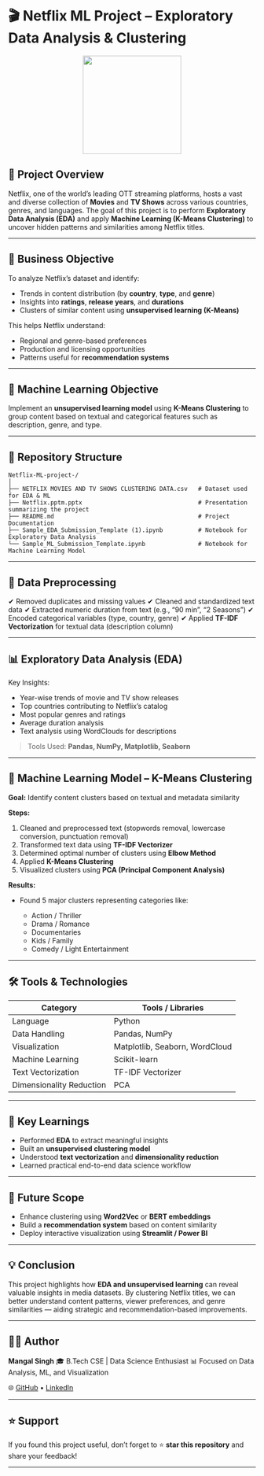# 🎬 Netflix ML Project – Exploratory Data Analysis & Clustering

<p align="center">
  <img src="https://upload.wikimedia.org/wikipedia/commons/0/08/Netflix_2015_logo.svg" width="200">
</p>

## 📌 Project Overview

Netflix, one of the world’s leading OTT streaming platforms, hosts a vast and diverse collection of **Movies** and **TV Shows** across various countries, genres, and languages.
The goal of this project is to perform **Exploratory Data Analysis (EDA)** and apply **Machine Learning (K-Means Clustering)** to uncover hidden patterns and similarities among Netflix titles.

---

## 🎯 Business Objective

To analyze Netflix’s dataset and identify:

* Trends in content distribution (by **country**, **type**, and **genre**)
* Insights into **ratings**, **release years**, and **durations**
* Clusters of similar content using **unsupervised learning (K-Means)**

This helps Netflix understand:

* Regional and genre-based preferences
* Production and licensing opportunities
* Patterns useful for **recommendation systems**

---

## 🧠 Machine Learning Objective

Implement an **unsupervised learning model** using **K-Means Clustering** to group content based on textual and categorical features such as description, genre, and type.

---

## 📂 Repository Structure

```
Netflix-ML-project-/
│
├── NETFLIX MOVIES AND TV SHOWS CLUSTERING DATA.csv   # Dataset used for EDA & ML
├── Netflix.pptm.pptx                                 # Presentation summarizing the project
├── README.md                                         # Project Documentation
├── Sample_EDA_Submission_Template (1).ipynb          # Notebook for Exploratory Data Analysis
└── Sample_ML_Submission_Template.ipynb               # Notebook for Machine Learning Model
```

---

## 🧹 Data Preprocessing

✔ Removed duplicates and missing values
✔ Cleaned and standardized text data
✔ Extracted numeric duration from text (e.g., “90 min”, “2 Seasons”)
✔ Encoded categorical variables (type, country, genre)
✔ Applied **TF-IDF Vectorization** for textual data (description column)

---

## 📊 Exploratory Data Analysis (EDA)

Key Insights:

* Year-wise trends of movie and TV show releases
* Top countries contributing to Netflix’s catalog
* Most popular genres and ratings
* Average duration analysis
* Text analysis using WordClouds for descriptions

> Tools Used: **Pandas, NumPy, Matplotlib, Seaborn**

---

## 🤖 Machine Learning Model – K-Means Clustering

**Goal:** Identify content clusters based on textual and metadata similarity

**Steps:**

1. Cleaned and preprocessed text (stopwords removal, lowercase conversion, punctuation removal)
2. Transformed text data using **TF-IDF Vectorizer**
3. Determined optimal number of clusters using **Elbow Method**
4. Applied **K-Means Clustering**
5. Visualized clusters using **PCA (Principal Component Analysis)**


**Results:**

* Found 5 major clusters representing categories like:

  * Action / Thriller
  * Drama / Romance
  * Documentaries
  * Kids / Family
  * Comedy / Light Entertainment

---

## 🛠️ Tools & Technologies

| Category                 | Tools / Libraries              |
| ------------------------ | ------------------------------ |
| Language                 | Python                         |
| Data Handling            | Pandas, NumPy                  |
| Visualization            | Matplotlib, Seaborn, WordCloud |
| Machine Learning         | Scikit-learn                   |
| Text Vectorization       | TF-IDF Vectorizer              |
| Dimensionality Reduction | PCA                            |

---

## 🧾 Key Learnings

* Performed **EDA** to extract meaningful insights
* Built an **unsupervised clustering model**
* Understood **text vectorization** and **dimensionality reduction**
* Learned practical end-to-end data science workflow

---

## 🚀 Future Scope

* Enhance clustering using **Word2Vec** or **BERT embeddings**
* Build a **recommendation system** based on content similarity
* Deploy interactive visualization using **Streamlit / Power BI**

---

## 💡 Conclusion

This project highlights how **EDA and unsupervised learning** can reveal valuable insights in media datasets.
By clustering Netflix titles, we can better understand content patterns, viewer preferences, and genre similarities — aiding strategic and recommendation-based improvements.

---

## 🧑‍💻 Author

**Mangal Singh**
🎓 B.Tech CSE | Data Science Enthusiast
📊 Focused on Data Analysis, ML, and Visualization

🌐 [GitHub](https://github.com/mangal-singh001) 
• [LinkedIn](https://www.linkedin.com/in/mangal-singh001)

---

## ⭐ Support

If you found this project useful, don’t forget to ⭐ **star this repository** and share your feedback!

---


